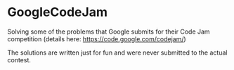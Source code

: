 # GoogleCodeJam

Solving some of the problems that Google submits for their Code Jam competition (details here: https://code.google.com/codejam/)

The solutions are written just for fun and were never submitted to the actual contest.
